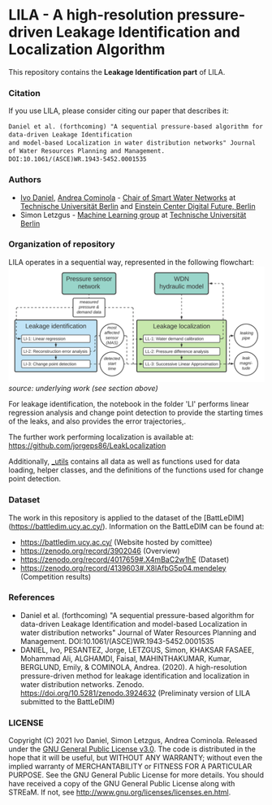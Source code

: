 # LILA - A high-resolution pressure-driven Leakage Identification and Localization Algorithm
This repository contains the **Leakage Identification part** of LILA.

### Citation
If you use LILA, please consider citing our paper that describes it: 
```
Daniel et al. (forthcoming) "A sequential pressure-based algorithm for data-driven Leakage Identification 
and model-based Localization in water distribution networks" Journal of Water Resources Planning and Management.
DOI:10.1061/(ASCE)WR.1943-5452.0001535
```

### Authors
- [Ivo Daniel](https://www.swn.tu-berlin.de/menue/team/msc_ivo_daniel/), [Andrea Cominola](https://www.swn.tu-berlin.de/menue/team/prof_dr_andrea_cominola/) - [Chair of Smart Water Networks](https://swn.tu-berlin.de) at [Technische Universität Berlin](https://tu.berlin) and [Einstein Center Digital Future, Berlin](https://digital-future.berlin)  
- Simon Letzgus - [Machine Learning group](https://www.ml.tu-berlin.de/menue/machine_learning/) at [Technische Universität Berlin](https://tu.berlin)

### Organization of repository
LILA operates in a sequential way, represented in the following flowchart:
![flowchart](LILA_flowchart.png)
*source: underlying work (see section above)*

For leakage identification, the notebook in the folder 'LI' performs linear regression analysis and change point detection to provide the starting times of the leaks, and also provides the error trajectories,.

The further work performing localization is available at:
https://github.com/jorgeps86/LeakLocalization

Additionally, [_utils](_utils/) contains all data as well as functions used for data loading, helper classes, and the definitions of the functions used for change point detection.

### Dataset
The work in this repository is applied to the dataset of the [BattLeDIM] (https://battledim.ucy.ac.cy/). 
Information on the BattLeDIM can be found at:
- https://battledim.ucy.ac.cy/ (Website hosted by comittee)
- https://zenodo.org/record/3902046 (Overview)
- https://zenodo.org/record/4017659#.X4mBaC2w1hE (Dataset)
- https://zenodo.org/record/4139603#.X8lAfbG5p04.mendeley (Competition results)

### References
- Daniel et al. (forthcoming) "A sequential pressure-based algorithm for data-driven Leakage Identification and model-based Localization in water distribution networks" Journal of Water Resources Planning and Management. DOI:10.1061/(ASCE)WR.1943-5452.0001535
- DANIEL, Ivo, PESANTEZ, Jorge, LETZGUS, Simon, KHAKSAR FASAEE, Mohammad Ali, ALGHAMDI, Faisal, MAHINTHAKUMAR, Kumar, BERGLUND, Emily, & COMINOLA, Andrea. (2020). A high-resolution pressure-driven method for leakage identification and localization in water distribution networks. Zenodo. https://doi.org/10.5281/zenodo.3924632 (Preliminaty version of LILA submitted to the BattLeDIM)

### LICENSE
Copyright (C) 2021 Ivo Daniel, Simon Letzgus, Andrea Cominola. Released under the [GNU General Public License v3.0](LICENSE). The code is distributed in the hope that it will be useful, but WITHOUT ANY WARRANTY; without even the implied warranty of MERCHANTABILITY or FITNESS FOR A PARTICULAR PURPOSE. See the GNU General Public License for more details. You should have received a copy of the GNU General Public License along with STREaM. If not, see http://www.gnu.org/licenses/licenses.en.html.
